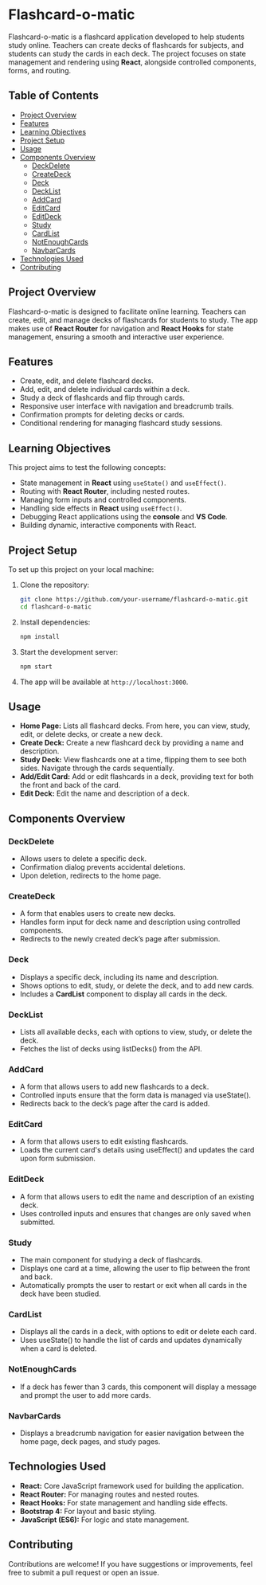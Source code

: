 # Flashcard-o-matic

Flashcard-o-matic is a flashcard application developed to help students study online. Teachers can create decks of flashcards for subjects, and students can study the cards in each deck. 
The project focuses on state management and rendering using **React**, alongside controlled components, forms, and routing.

## Table of Contents

- [Project Overview](#project-overview)
- [Features](#features)
- [Learning Objectives](#learning-objectives)
- [Project Setup](#project-setup)
- [Usage](#usage)
- [Components Overview](#components-overview)
  - [DeckDelete](#deckdelete)
  - [CreateDeck](#createdeck)
  - [Deck](#deck)
  - [DeckList](#decklist)
  - [AddCard](#addcard)
  - [EditCard](#editcard)
  - [EditDeck](#editdeck)
  - [Study](#study)
  - [CardList](#cardlist)
  - [NotEnoughCards](#notenoughcards)
  - [NavbarCards](#navbarcards)
- [Technologies Used](#technologies-used)
- [Contributing](#contributing)

## Project Overview

Flashcard-o-matic is designed to facilitate online learning. Teachers can create, edit, and manage decks of flashcards for students to study. The app makes use of **React Router** for navigation and **React Hooks** for state management, ensuring a smooth and interactive user experience.

## Features

- Create, edit, and delete flashcard decks.
- Add, edit, and delete individual cards within a deck.
- Study a deck of flashcards and flip through cards.
- Responsive user interface with navigation and breadcrumb trails.
- Confirmation prompts for deleting decks or cards.
- Conditional rendering for managing flashcard study sessions.

## Learning Objectives

This project aims to test the following concepts:

- State management in **React** using `useState()` and `useEffect()`.
- Routing with **React Router**, including nested routes.
- Managing form inputs and controlled components.
- Handling side effects in **React** using `useEffect()`.
- Debugging React applications using the **console** and **VS Code**.
- Building dynamic, interactive components with React.

## Project Setup

To set up this project on your local machine:

1. Clone the repository:
   ```bash
   git clone https://github.com/your-username/flashcard-o-matic.git
   cd flashcard-o-matic
   ```
2. Install dependencies:

    ```bash
    npm install
    ```
3. Start the development server:

    ```bash
    npm start
    ```
4. The app will be available at `http://localhost:3000`.

## Usage
  + **Home Page:** Lists all flashcard decks. From here, you can view, study, edit, or delete decks, or create a new deck.
  + **Create Deck:** Create a new flashcard deck by providing a name and description.
  + **Study Deck:** View flashcards one at a time, flipping them to see both sides. Navigate through the cards sequentially.
  + **Add/Edit Card:** Add or edit flashcards in a deck, providing text for both the front and back of the card.
  + **Edit Deck:** Edit the name and description of a deck.
## Components Overview
### DeckDelete
  + Allows users to delete a specific deck.
  + Confirmation dialog prevents accidental deletions.
  + Upon deletion, redirects to the home page.
### CreateDeck
  + A form that enables users to create new decks.
  + Handles form input for deck name and description using controlled components.
  + Redirects to the newly created deck’s page after submission.
### Deck
  + Displays a specific deck, including its name and description.
  + Shows options to edit, study, or delete the deck, and to add new cards.
  + Includes a **CardList** component to display all cards in the deck.
### DeckList
  + Lists all available decks, each with options to view, study, or delete the deck.
  + Fetches the list of decks using listDecks() from the API.
### AddCard
  + A form that allows users to add new flashcards to a deck.
  + Controlled inputs ensure that the form data is managed via useState().
  + Redirects back to the deck’s page after the card is added.
### EditCard
  + A form that allows users to edit existing flashcards.
  + Loads the current card's details using useEffect() and updates the card upon form submission.
### EditDeck
  + A form that allows users to edit the name and description of an existing deck.
  + Uses controlled inputs and ensures that changes are only saved when submitted.
### Study
  + The main component for studying a deck of flashcards.
  + Displays one card at a time, allowing the user to flip between the front and back.
  + Automatically prompts the user to restart or exit when all cards in the deck have been studied.
### CardList
  + Displays all the cards in a deck, with options to edit or delete each card.
  + Uses useState() to handle the list of cards and updates dynamically when a card is deleted.
### NotEnoughCards
  + If a deck has fewer than 3 cards, this component will display a message and prompt the user to add more cards.
### NavbarCards
  + Displays a breadcrumb navigation for easier navigation between the home page, deck pages, and study pages.
## Technologies Used
  + **React:** Core JavaScript framework used for building the application.
  + **React Router:** For managing routes and nested routes.
  + **React Hooks:** For state management and handling side effects.
  + **Bootstrap 4:** For layout and basic styling.
  + **JavaScript (ES6):** For logic and state management.
## Contributing
Contributions are welcome! If you have suggestions or improvements, feel free to submit a pull request or open an issue.


